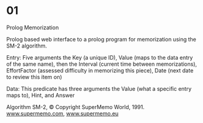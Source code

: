 # 01
Prolog Memorization

Prolog based web interface to a prolog program for memorization using the SM-2 algorithm.

Entry: Five arguments the Key (a unique ID), Value (maps to the data entry of the same name), then the Interval (current time between memorizations), EffortFactor (assessed difficulty in memorizing this piece), Date (next date to review this item on)

Data: This predicate has three arguments the Value (what a specific entry maps to), Hint, and Answer

Algorithm SM-2, © Copyright SuperMemo World, 1991.  www.supermemo.com, www.supermemo.eu

